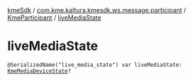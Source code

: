 [kmeSdk](../../index.md) / [com.kme.kaltura.kmesdk.ws.message.participant](../index.md) / [KmeParticipant](index.md) / [liveMediaState](./live-media-state.md)

# liveMediaState

`@SerializedName("live_media_state") var liveMediaState: `[`KmeMediaDeviceState`](../../com.kme.kaltura.kmesdk.ws.message.type/-kme-media-device-state/index.md)`?`